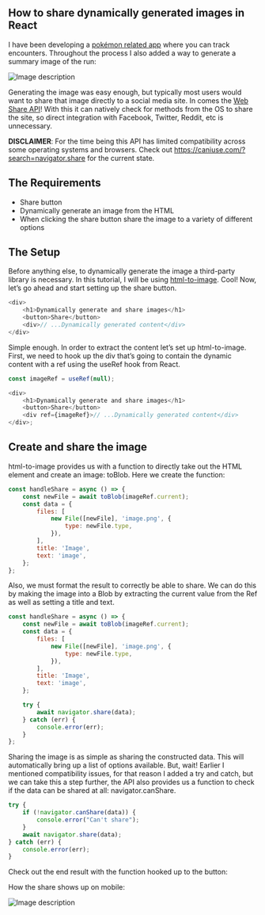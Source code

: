 ## How to share dynamically generated images in React

I have been developing a [pokémon related app](https://nuzlocke.netlify.app) where you can track encounters. Throughout the process I also added a way to generate a summary image of the run:

![Image description](https://cdn.hashnode.com/res/hashnode/image/upload/v1649276400145/zmSMrgPEB.png)

Generating the image was easy enough, but typically most users would want to share that image directly to a social media site. In comes the [Web Share API](https://developer.mozilla.org/en-US/docs/Web/API/Navigator/share)! With this it can natively check for methods from the OS to share the site, so direct integration with Facebook, Twitter, Reddit, etc is unnecessary.

**DISCLAIMER**: For the time being this API has limited compatibility across some operating systems and browsers. Check out https://caniuse.com/?search=navigator.share for the current state.

## The Requirements

-   Share button
-   Dynamically generate an image from the HTML
-   When clicking the share button share the image to a variety of different options

## The Setup

Before anything else, to dynamically generate the image a third-party library is necessary. In this tutorial, I will be using [html-to-image](https://www.npmjs.com/package/html-to-image). Cool! Now, let’s go ahead and start setting up the share button.

```js
<div>
	<h1>Dynamically generate and share images</h1>
	<button>Share</button>
	<div>// ...Dynamically generated content</div>
</div>
```

Simple enough. In order to extract the content let’s set up html-to-image. First, we need to hook up the div that’s going to contain the dynamic content with a ref using the useRef hook from React.

```js
const imageRef = useRef(null);

<div>
	<h1>Dynamically generate and share images</h1>
	<button>Share</button>
	<div ref={imageRef}>// ...Dynamically generated content</div>
</div>;
```

## Create and share the image

html-to-image provides us with a function to directly take out the HTML element and create an image: toBlob. Here we create the function:

```js
const handleShare = async () => {
	const newFile = await toBlob(imageRef.current);
	const data = {
		files: [
			new File([newFile], 'image.png', {
				type: newFile.type,
			}),
		],
		title: 'Image',
		text: 'image',
	};
};
```

Also, we must format the result to correctly be able to share. We can do this by making the image into a Blob by extracting the current value from the Ref as well as setting a title and text.

```js
const handleShare = async () => {
	const newFile = await toBlob(imageRef.current);
	const data = {
		files: [
			new File([newFile], 'image.png', {
				type: newFile.type,
			}),
		],
		title: 'Image',
		text: 'image',
	};

	try {
		await navigator.share(data);
	} catch (err) {
		console.error(err);
	}
};
```

Sharing the image is as simple as sharing the constructed data. This will automatically bring up a list of options available. But, wait! Earlier I mentioned compatibility issues, for that reason I added a try and catch, but we can take this a step further, the API also provides us a function to check if the data can be shared at all: navigator.canShare.

```js
try {
	if (!navigator.canShare(data)) {
		console.error("Can't share");
	}
	await navigator.share(data);
} catch (err) {
	console.error(err);
}
```

Check out the end result with the function hooked up to the button:

How the share shows up on mobile:

![Image description](https://cdn.hashnode.com/res/hashnode/image/upload/v1649276401796/ZG9_mu1rp.png)
